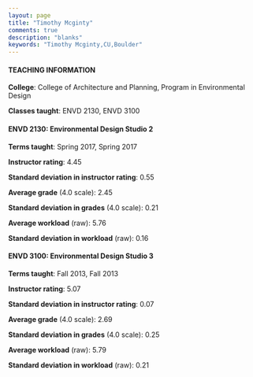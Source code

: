 ```yaml
---
layout: page
title: "Timothy Mcginty" 
comments: true
description: "blanks"
keywords: "Timothy Mcginty,CU,Boulder"
---
```

<head>
<script src="https://ajax.googleapis.com/ajax/libs/jquery/2.1.3/jquery.min.js"></script>
<script src="https://dl.dropboxusercontent.com/s/pc42nxpaw1ea4o9/highcharts.js?dl=0"></script>
<!-- <script src="../assets/js/highcharts.js"></script> -->
<style type="text/css">@font-face {
	font-family: "Bebas Neue";
	src: url(https://www.filehosting.org/file/details/544349/BebasNeue Regular.otf) format("opentype");
	}
	h1.Bebas { 
		font-family: "Bebas Neue", Verdana, Tahoma;
	}
</style>
</head>
	   
#### TEACHING INFORMATION

**College**: College of Architecture and Planning, Program in Environmental Design

**Classes taught**: ENVD 2130, ENVD 3100

#### ENVD 2130: Environmental Design Studio 2

**Terms taught**: Spring 2017, Spring 2017

**Instructor rating**: 4.45

**Standard deviation in instructor rating**: 0.55

**Average grade** (4.0 scale): 2.45

**Standard deviation in grades** (4.0 scale): 0.21

**Average workload** (raw): 5.76

**Standard deviation in workload** (raw): 0.16

#### ENVD 3100: Environmental Design Studio 3

**Terms taught**: Fall 2013, Fall 2013

**Instructor rating**: 5.07

**Standard deviation in instructor rating**: 0.07

**Average grade** (4.0 scale): 2.69

**Standard deviation in grades** (4.0 scale): 0.25

**Average workload** (raw): 5.79

**Standard deviation in workload** (raw): 0.21

